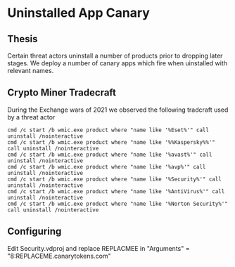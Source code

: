 Uninstalled App Canary
======================

Thesis
-------------
Certain threat actors uninstall a number of products prior to dropping later stages. We deploy a number of canary apps which fire when uinstalled with relevant names.


Crypto Miner Tradecraft
-------------
During the Exchange wars of 2021 we observed the following tradcraft used by a threat actor

```
cmd /c start /b wmic.exe product where "name like '%Eset%'" call uninstall /nointeractive
cmd /c start /b wmic.exe product where "name like '%%Kaspersky%%'" call uninstall /nointeractive
cmd /c start /b wmic.exe product where "name like '%avast%'" call uninstall /nointeractive
cmd /c start /b wmic.exe product where "name like '%avp%'" call uninstall /nointeractive
cmd /c start /b wmic.exe product where "name like '%Security%'" call uninstall /nointeractive
cmd /c start /b wmic.exe product where "name like '%AntiVirus%'" call uninstall /nointeractive
cmd /c start /b wmic.exe product where "name like '%Norton Security%'" call uninstall /nointeractive
```

Configuring
-------------
Edit Security.vdproj and replace REPLACMEE in "Arguments" = "8:REPLACEME.canarytokens.com"